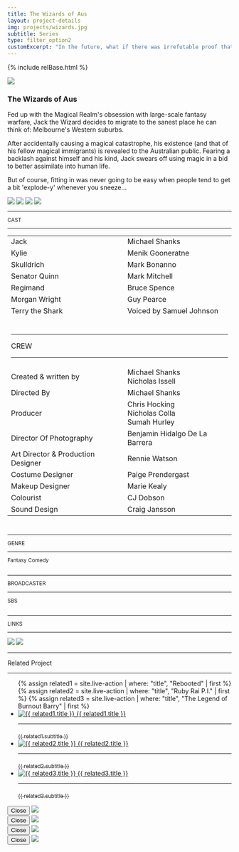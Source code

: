 ```yaml
---
title: The Wizards of Aus
layout: project-details
img: projects/wizards.jpg
subtitle: Series
type: filter_option2
customExcerpt: "In the future, what if there was irrefutable proof that God was real? Or when aliens finally invaded Earth, what if they came for our jet-skis? And what would happen if it was discovered that the fabric of reality could be hacked to spawn infinite ducks?"
---
```


{% include relBase.html %}

<style> #gallery img {aspect-ratio: 16/9;}</style>
 <div id="heroImage">
        <img src="{{relBase}}img/gallery/wizards1.jpg"></div>
 <section id="details">
    <article><span id="main-detail">
      <h1>The Wizards of Aus</h1><p>Fed up with the Magical Realm&#39;s obsession with large-scale fantasy warfare, Jack the Wizard decides to migrate to the sanest place he can think of: Melbourne&#39;s Western suburbs.</p>
<p>
        After accidentally causing a magical catastrophe, his existence (and that of his fellow magical immigrants) is revealed to the Australian public. Fearing a backlash against himself and his kind, Jack swears off using magic in a bid to better assimilate into human life.  </p>
        <p>
        But of course, fitting in was never going to be easy when people tend to get a bit &#39;explode-y&#39; whenever you sneeze...</p>
        <div id="gallery">
        <img src="{{relBase}}img/gallery/wizards2.jpg" id="img2" data-hystmodal="#myModal2">
        <img src="{{relBase}}img/gallery/wizards3.jpg" id="img2" data-hystmodal="#myModal3">
        <img src="{{relBase}}img/gallery/wizards4.jpg" id="img2" data-hystmodal="#myModal4">
        <img src="{{relBase}}img/gallery/wizards5.jpg" id="img5" data-hystmodal="#myModal5">
      </div></span>
      <sub>
        <hr>CAST
        <hr>
        <table>
          <tr><td>Jack</td><td>Michael Shanks</td></tr>
          <tr><td>Kylie</td><td>Menik Gooneratne</td></tr>
          <tr><td>Skulldrich</td><td>Mark Bonanno</td></tr>
          <tr><td>Senator Quinn</td><td>Mark Mitchell</td></tr>
          <tr><td>Regimand</td><td>Bruce Spence</td></tr>
          <tr><td>Morgan Wright</td><td>Guy Pearce</td></tr>
          <tr><td>Terry the Shark</td><td>Voiced by Samuel Johnson</td></tr>
          <tr><td colspan="2"><br><hr>CREW
            <hr></td></tr>
        <tr><td>Created & written by</td><td>
        Michael Shanks<br> Nicholas Issell</td></tr>
        <tr><td>
        Directed By</td><td>Michael Shanks</td></tr><tr><td>
        Producer</td><td>Chris Hocking<br>Nicholas Colla <br> Sumah Hurley</td></tr><tr><td>
        Director Of Photography</td><td>
        Benjamin Hidalgo De La Barrera</td></tr><tr><td>
        Art Director & Production Designer</td><td>Rennie Watson</td></tr><tr><td>
        Costume Designer</td><td>Paige Prendergast</td></tr><tr><td>
        Makeup Designer</td><td>Marie Kealy</td></tr><tr><td>
        Colourist</td><td>CJ Dobson</td></tr><tr><td>
        Sound Design</td><td>Craig Jansson</td></tr></table>  <br>
        <hr>GENRE
        <hr>
        Fantasy Comedy<br>
        <br> 
        <hr>BROADCASTER
        <hr>
        SBS<br><br>
        <hr>LINKS
        <hr> <a href="https://www.youtube.com/watch?v=yv3DedNXN4o&list=PLJSMFXYSojXotCa_NrjYM54ICmSmmCygg&ab_channel=timtimfed" target="_blank"><img src="{{relBase}}img/social/youtube.svg" class="youtube"></a>
        <a href="https://www.imdb.com/title/tt5260254/" target="_blank"><img src="{{relBase}}img/social/imdb.svg" class="imdb"></a>
      </sub>
    </article>
    <div id="related">
      <hr>
      Related Project
      <hr>
      <ul>
      {% assign related1 = site.live-action | where: "title", "Rebooted" | first %}
      {% assign related2 = site.live-action | where: "title", "Ruby Rai P.I." | first %}
      {% assign related3 = site.live-action | where: "title", "The Legend of Burnout Barry" | first %}
      <li>
        <a href="{{ related1.url | relative_url }}">
          <img src="{{ relBase }}img/{{ related1.img }}" alt="{{ related1.title }}">
          {{ related1.title }}
          <hr>
          <sub>{{ related1.subtitle }}</sub>
        </a>
      </li>
      <li>
        <a href="{{ related2.url | relative_url }}">
          <img src="{{ relBase }}img/{{ related2.img }}" alt="{{ related2.title }}">
          {{ related2.title }}
          <hr>
          <sub>{{ related2.subtitle }}</sub>
        </a>
      </li>
      <li>
        <a href="{{ related3.url | relative_url }}">
          <img src="{{ relBase }}img/{{ related3.img }}" alt="{{ related3.title }}">
          {{ related3.title }}
          <hr>
          <sub>{{ related3.subtitle }}</sub>
        </a>
      </li>
      </ul>
    </div>

  </section>

<div class="hystmodal" id="myModal2" aria-hidden="true">
    <div class="hystmodal__wrap">
        <div class="hystmodal__window" role="dialog" aria-modal="true">
            <button data-hystclose class="hystmodal__close">Close</button>
            <!-- You modal HTML markup -->
        <img src="{{ relBase }}img/gallery/wizards2.jpg" id="img2">
        </div>
    </div>
</div>

<div class="hystmodal" id="myModal3" aria-hidden="true">
    <div class="hystmodal__wrap">
        <div class="hystmodal__window" role="dialog" aria-modal="true">
            <button data-hystclose class="hystmodal__close">Close</button>
            <!-- You modal HTML markup -->
        <img src="{{ relBase }}img/gallery/wizards3.jpg" id="img3">
        </div>
    </div>
</div>
<div class="hystmodal" id="myModal4" aria-hidden="true">
    <div class="hystmodal__wrap">
        <div class="hystmodal__window" role="dialog" aria-modal="true">
            <button data-hystclose class="hystmodal__close">Close</button>
            <!-- You modal HTML markup -->
        <img src="{{ relBase }}img/gallery/wizards4.jpg" id="img4">
        </div>
    </div>
</div>
<div class="hystmodal" id="myModal5" aria-hidden="true">
    <div class="hystmodal__wrap">
        <div class="hystmodal__window" role="dialog" aria-modal="true">
            <button data-hystclose class="hystmodal__close">Close</button>
            <!-- You modal HTML markup -->
        <img src="{{ relBase }}img/gallery/wizards5.jpg" id="img5">
        </div>
    </div>
</div>
  <div id="gradient"></div>
